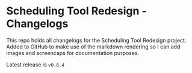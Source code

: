 # Scheduling Tool Redesign - Changelogs

This repo holds all changelogs for the Scheduling Tool Redesign project. Added to GitHub to
make use of the markdown rendering so I can add images and screencaps for documentation purposes.

Latest release is `v0.6.4`